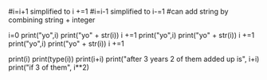#i=i+1 simplified to i +=1
#i=i-1 simplified to i-=1
#can add string by combining string + integer


i=0
print("yo",i)
print("yo" + str(i))
i +=1
print("yo",i)
print("yo" + str(i))
i +=1
print("yo",i)
print("yo" + str(i))
i +=1

print(i)
print(type(i))
print(i+i)
print("after 3 years 2 of them added up is", i+i)
print("if 3 of them", i**2)
        
        
    
